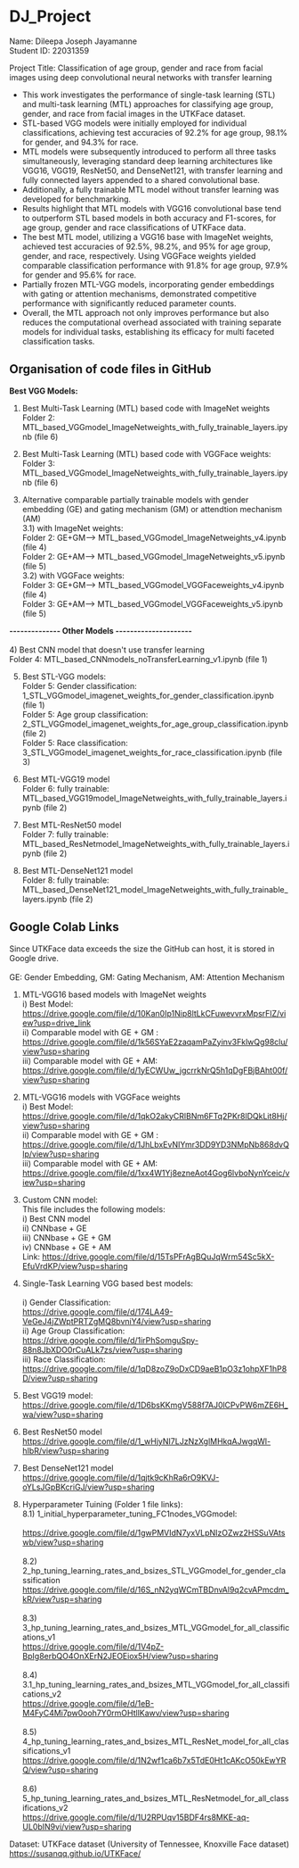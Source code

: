 # DJ_Project

Name: Dileepa Joseph Jayamanne <br>
Student ID: 22031359 <br>

Project Title: Classification of age group, gender and race from facial images using deep convolutional neural networks with transfer learning 

<ul>
     <li>This work investigates the performance of single-task learning (STL) and multi-task learning 
(MTL) approaches for classifying age group, gender, and race from facial images in the 
UTKFace dataset.</li>
<li>STL-based VGG models were initially employed for individual classifications, 
achieving test accuracies of 92.2% for age group, 98.1% for gender, and 94.3% for race. </li>
<li>MTL models were subsequently introduced to perform all three tasks simultaneously, leveraging 
standard deep learning architectures like VGG16, VGG19, ResNet50, and DenseNet121, with 
transfer learning and fully connected layers appended to a shared convolutional base. </li>
<li>Additionally, a fully trainable MTL model without transfer learning was developed for 
benchmarking. </li>

<li>Results highlight that MTL models with VGG16 convolutional base tend to outperform STL
based models in both accuracy and F1-scores, for age group, gender and race classifications 
of UTKFace data. </li> <li>The best MTL model, utilizing a VGG16 base with ImageNet weights, 
achieved test accuracies of 92.5%, 98.2%, and 95% for age group, gender, and race, 
respectively. Using VGGFace weights yielded comparable classification performance with 
91.8% for age group, 97.9% for gender and 95.6% for race.</li><li>Partially frozen MTL-VGG models, 
incorporating gender embeddings with gating or attention mechanisms, demonstrated 
competitive performance with significantly reduced parameter counts.</li> <li>Overall, the MTL 
approach not only improves performance but also reduces the computational overhead 
associated with training separate models for individual tasks, establishing its efficacy for multi
faceted classification tasks.  </li></ul>


## Organisation of code files in GitHub
<b>Best VGG Models:</b>
1) Best Multi-Task Learning (MTL) based code with ImageNet weights <br>
Folder 2: MTL_based_VGGmodel_ImageNetweights_with_fully_trainable_layers.ipynb (file 6)

2) Best Multi-Task Learning (MTL) based code with VGGFace weights: <br>
Folder 3: MTL_based_VGGmodel_ImageNetweights_with_fully_trainable_layers.ipynb (file 6)

3) Alternative comparable partially trainable models with gender embedding (GE) and gating mechanism (GM) or attendtion mechanism (AM) <br>
3.1) with ImageNet weights: <br>
     Folder 2: GE+GM--> MTL_based_VGGmodel_ImageNetweights_v4.ipynb (file 4)<br>
     Folder 2: GE+AM--> MTL_based_VGGmodel_ImageNetweights_v5.ipynb (file 5)<br>
3.2) with VGGFace weights: <br>
     Folder 3: GE+GM--> MTL_based_VGGmodel_VGGFaceweights_v4.ipynb (file 4)<br>
     Folder 3: GE+AM--> MTL_based_VGGmodel_VGGFaceweights_v5.ipynb (file 5)<br>
     
<b>-------------- Other Models ---------------------</b> <br><br>
4) Best CNN model that doesn't use transfer learning <br>
   Folder 4: MTL_based_CNNmodels_noTransferLearning_v1.ipynb (file 1)<br>

5) Best STL-VGG models:<br>
   Folder 5: Gender classification: 1_STL_VGGmodel_imagenet_weights_for_gender_classification.ipynb (file 1)<br>
   Folder 5: Age group classification: 2_STL_VGGmodel_imagenet_weights_for_age_group_classification.ipynb (file 2)<br>
   Folder 5: Race classification: 3_STL_VGGmodel_imagenet_weights_for_race_classification.ipynb (file 3)<br>
     
6) Best MTL-VGG19 model<br>
    Folder 6: fully trainable: MTL_based_VGG19model_ImageNetweights_with_fully_trainable_layers.ipynb (file 2) <br>

7) Best MTL-ResNet50 model <br>
    Folder 7: fully trainable: MTL_based_ResNetmodel_ImageNetweights_with_fully_trainable_layers.ipynb (file 2) <br>

8) Best MTL-DenseNet121 model <br>
   Folder 8: fully trainable: MTL_based_DenseNet121_model_ImageNetweights_with_fully_trainable_layers.ipynb (file 2) <br>


## Google Colab Links
Since UTKFace data exceeds the size the GitHub can host, it is stored in Google drive. <br> 
<br>
GE: Gender Embedding, GM: Gating Mechanism, AM: Attention Mechanism <br>
1) MTL-VGG16 based models with ImageNet weights
   <br> i)  Best Model: <br> https://drive.google.com/file/d/10Kan0Ip1Nip8ltLkCFuwevvrxMpsrFlZ/view?usp=drive_link
   <br> ii) Comparable model with GE + GM : <br> https://drive.google.com/file/d/1k56SYaE2zaqamPaZyinv3FklwQg98clu/view?usp=sharing
   <br> iii) Comparable model with GE + AM: <br> https://drive.google.com/file/d/1yECWUw_jgcrrkNrQ5h1qDgFBjBAht00f/view?usp=sharing

2) MTL-VGG16 models with VGGFace weights <br>
   i)  Best Model: https://drive.google.com/file/d/1qkO2akyCRlBNm6FTq2PKr8lDQkLit8Hj/view?usp=sharing
   <br> ii) Comparable model with GE + GM : <br> https://drive.google.com/file/d/1JhLbxEvNIYmr3DD9YD3NMpNb868dvQlp/view?usp=sharing
   <br> iii) Comparable model with GE + AM: <br> https://drive.google.com/file/d/1xx4W1Yj8ezneAot4Gog6lvboNynYceic/view?usp=sharing
   <br>
3) Custom CNN model: <br>
   This file includes the following models: <br>
    i) Best CNN model<br>
    ii) CNNbase + GE <br>
    iii) CNNbase + GE + GM <br>
    iv) CNNbase + GE + AM <br>
    Link: https://drive.google.com/file/d/15TsPFrAgBQuJqWrm54Sc5kX-EfuVrdKP/view?usp=sharing
    <br>
4) Single-Task Learning VGG based best models:<br>
   <br>i) Gender Classification: <br> https://drive.google.com/file/d/174LA49-VeGeJ4jZWptPRTZgMQ8bvniY4/view?usp=sharing
   <br>ii) Age Group Classification: <br> https://drive.google.com/file/d/1irPhSomguSpy-88n8JbXDO0rCuALk7zs/view?usp=sharing
   <br>iii) Race Classification: <br> https://drive.google.com/file/d/1qD8zoZ9oDxCD9aeB1pO3z1ohpXF1hP8D/view?usp=sharing
   <br>
5) Best VGG19 model: <br>
   https://drive.google.com/file/d/1D6bsKKmgV588f7AJ0lCPvPW6mZE6H_wa/view?usp=sharing
   <br>
6) Best ResNet50 model <br>
   https://drive.google.com/file/d/1_wHjyNI7LJzNzXglMHkqAJwgqWl-hIbR/view?usp=sharing
   <br>
7) Best DenseNet121 model<br>
   https://drive.google.com/file/d/1qjtk9cKhRa6rO9KVJ-oYLsJGpBKcriGJ/view?usp=sharing
   <br>
8) Hyperparameter Tuining (Folder 1 file links): 
   <br> 8.1) 1_initial_hyperparameter_tuning_FC1nodes_VGGmodel:  
   <br> https://drive.google.com/file/d/1gwPMVIdN7yxVLpNIzOZwz2HSSuVAtswb/view?usp=sharing
   <br><br>8.2) 2_hp_tuning_learning_rates_and_bsizes_STL_VGGmodel_for_gender_classification
   <br> https://drive.google.com/file/d/16S_nN2yqWCmTBDnvAl9q2cvAPmcdm_kR/view?usp=sharing
   <br><br>8.3) 3_hp_tuning_learning_rates_and_bsizes_MTL_VGGmodel_for_all_classifications_v1
   <br> https://drive.google.com/file/d/1V4pZ-BpIg8erbQO4OnXErN2JEOEiox5H/view?usp=sharing
   <br><br>8.4) 3.1_hp_tuning_learning_rates_and_bsizes_MTL_VGGmodel_for_all_classifications_v2
   <br> https://drive.google.com/file/d/1eB-M4FyC4Mi7pw0ooh7Y0rmOHtllKawv/view?usp=sharing
   <br><br>8.5) 4_hp_tuning_learning_rates_and_bsizes_MTL_ResNet_model_for_all_classifications_v1
   <br> https://drive.google.com/file/d/1N2wf1ca6b7x5TdE0Ht1cAKcO50kEwYRQ/view?usp=sharing
   <br><br>8.6) 5_hp_tuning_learning_rates_and_bsizes_MTL_ResNetmodel_for_all_classifications_v2
   <br> https://drive.google.com/file/d/1U2RPUqv15BDF4rs8MKE-aq-UL0bIN9vi/view?usp=sharing
   <br>



   
   
   


Dataset: UTKFace dataset (University of Tennessee, Knoxville Face dataset)
https://susanqq.github.io/UTKFace/
